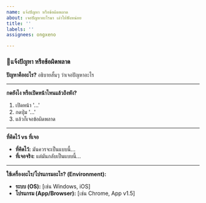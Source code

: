 ```yaml
---
name: แจ้งปัญหา หรือข้อผิดพลาด
about: เจอปัญหาอะไรมา เล่าให้ฟังหน่อย
title: ''
labels: ''
assignees: ongxeno

---
```


### 🐛แจ้งปัญหา หรือข้อผิดพลาด

**ปัญหาคืออะไร?**
อธิบายสั้นๆ ว่าเจอปัญหาอะไร

---

**กดยังไง หรือเปิดหน้าไหนแล้วถึงพัง?**
1. เปิดหน้า '...'
2. กดปุ่ม '...'
3. แล้วก็เจอข้อผิดพลาด

---

**ที่คิดไว้ vs ที่เจอ**
* **ที่คิดไว้:** มันควรจะเป็นแบบนี้...
* **ที่เจอจริง:** แต่มันกลับเป็นแบบนี้...

---

**ใช้เครื่องอะไร/โปรแกรมอะไร? (Environment):**
* **ระบบ (OS):** [เช่น Windows, iOS]
* **โปรแกรม (App/Browser):** [เช่น Chrome, App v1.5]
